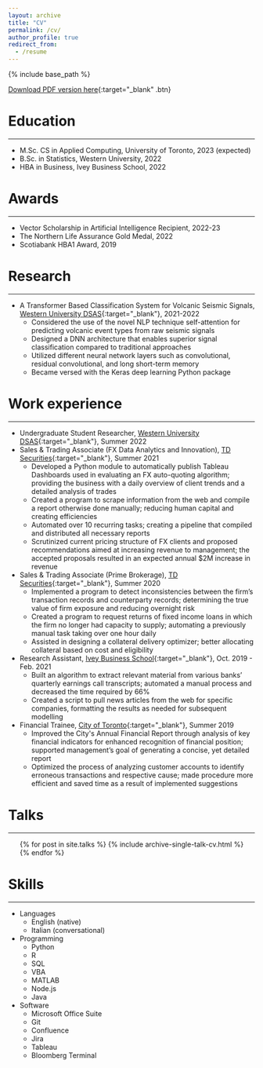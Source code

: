 ```yaml
---
layout: archive
title: "CV"
permalink: /cv/
author_profile: true
redirect_from:
  - /resume
---
```


{% include base_path %}

[Download PDF version here](http://anthonyprinaldi.github.io/files/Anthony_Rinaldi_CV.pdf){:target="\_blank" .btn}

# Education

---

- M.Sc. CS in Applied Computing, University of Toronto, 2023 (expected)
- B.Sc. in Statistics, Western University, 2022
- HBA in Business, Ivey Business School, 2022

# Awards

---

- Vector Scholarship in Artificial Intelligence Recipient, 2022-23
- The Northern Life Assurance Gold Medal, 2022
- Scotiabank HBA1 Award, 2019

# Research

---

- A Transformer Based Classification System for Volcanic Seismic Signals, [Western University DSAS](https://www.uwo.ca/stats/){:target="\_blank"}, 2021-2022
  - Considered the use of the novel NLP technique self-attention for predicting volcanic event types from raw seismic signals
  - Designed a DNN architecture that enables superior signal classification compared to traditional approaches
  - Utilized different neural network layers such as convolutional, residual convolutional, and long short-term memory
  - Became versed with the Keras deep learning Python package

# Work experience

---

- Undergraduate Student Researcher, [Western University DSAS](https://www.uwo.ca/stats/){:target="\_blank"}, Summer 2022
- Sales & Trading Associate (FX Data Analytics and Innovation), [TD Securities](https://www.tdsecurities.com/ca/en/home-page){:target="\_blank"}, Summer 2021
  - Developed a Python module to automatically publish Tableau Dashboards used in evaluating an FX auto-quoting algorithm; providing the business with a daily overview of client trends and a detailed analysis of trades
  - Created a program to scrape information from the web and compile a report otherwise done manually; reducing human capital and creating efficiencies
  - Automated over 10 recurring tasks; creating a pipeline that compiled and distributed all necessary reports
  - Scrutinized current pricing structure of FX clients and proposed recommendations aimed at increasing revenue to management; the accepted proposals resulted in an expected annual $2M increase in revenue
- Sales & Trading Associate (Prime Brokerage), [TD Securities](https://www.tdsecurities.com/ca/en/home-page){:target="\_blank"}, Summer 2020
  - Implemented a program to detect inconsistencies between the firm’s transaction records and counterparty records; determining the true value of firm exposure and reducing overnight risk
  - Created a program to request returns of fixed income loans in which the firm no longer had capacity to supply; automating a previously manual task taking over one hour daily
  - Assisted in designing a collateral delivery optimizer; better allocating collateral based on cost and eligibility
- Research Assistant, [Ivey Business School](https://www.ivey.uwo.ca/){:target="\_blank"}, Oct. 2019 - Feb. 2021
  - Built an algorithm to extract relevant material from various banks’ quarterly earnings call transcripts; automated a manual process and decreased the time required by 66%
  - Created a script to pull news articles from the web for specific companies, formatting the results as needed for subsequent modelling
- Financial Trainee, [City of Toronto](https://www.toronto.ca/){:target="\_blank"}, Summer 2019
  - Improved the City's Annual Financial Report through analysis of key financial indicators for enhanced recognition of financial position; supported management’s goal of generating a concise, yet detailed report
  - Optimized the process of analyzing customer accounts to identify erroneous transactions and respective cause; made procedure more efficient and saved time as a result of implemented suggestions

<!-- # Publications

  <ul>{% for post in site.publications %}
    {% include archive-single-cv.html %}
  {% endfor %}</ul> -->

# Talks

---

  <ul>{% for post in site.talks %}
    {% include archive-single-talk-cv.html %}
  {% endfor %}</ul>
  
<!-- Teaching
======
---
  <ul>{% for post in site.teaching %}
    {% include archive-single-cv.html %}
  {% endfor %}</ul>
  
Service and leadership
======
---
* Currently signed in to 43 different slack teams -->

# Skills

---

- Languages
  - English (native)
  - Italian (conversational)
- Programming
  - Python
  - R
  - SQL
  - VBA
  - MATLAB
  - Node.js
  - Java
- Software
  - Microsoft Office Suite
  - Git
  - Confluence
  - Jira
  - Tableau
  - Bloomberg Terminal

